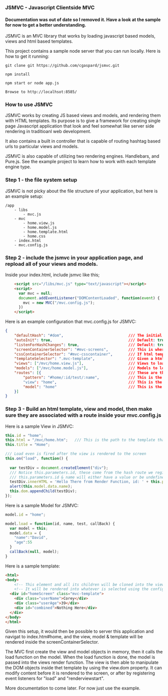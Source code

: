 ### JSMVC - Javascript Clientside MVC

#### Documentation was out of date so I removed it.  Have a look at the sample for now to get a better understanding.

JSMVC is an MVC library that works by loading javascript based models, views and html based templates.

This project contains a sample node server that you can run locally.  Here is how to get it running:

```
git clone git https://github.com/cgaspard/jsmvc.git

npm install

npm start or node app.js

Browse to http://localhsot:8585/
```

### How to use JSMVC

JSMVC works by creating JS based views and models, and rendering them with HTML templates.  Its purpose is to give a framework for creating single page Javascript application that look and feel somewhat like server side rendering in traditioanl web development.  

It also contains a built in controller that is capable of routing hashtag based urls to particular views and models.

JSMVC is also capable of utilizing two rendering engines.   Handlebars, and Pure.js.   See the example project to learn how to work with each template engine type.

### Step 1 - the file system setup

JSMVC is not picky about the file structure of your application, but here is an example setup:

```
/app
    - libs
        - mvc.js
    - mvc
        - home.view.js
        - home.model.js
        - home.template.html
        - home.css
    - index.html
    - mvc.config.js
```
### Step 2 - include the jsmvc in your application page, and repload all of your views and models.

Inside your index.html, include jsmvc like this;

```html
    <script src="/libs/mvc.js" type="text/javascript"></script>
    <script>
      var mvc = null;
      document.addEventListener("DOMContentLoaded", function(event) {
        mvc = new MVC("/mvc.config.js");
      })
    </script>
```

Here is an example configuration that mvc.config.js for JSMVC:

```json
{
    "defaultHash": "#dom",                             /// The initial route to load
    "autoInit": true,                                  /// Default: true, Tells MVC that you want it to preload views, models and templates into memory
    "listenForHashChanges": true,                      /// Default: true, MVC will liseten for hash changes in the URL and change the view / model that is associated in the routes.
    "screenContainerSelector": "#mvc-screens",         /// This is where MVC will display the rendered view / template
    "cssContainerSelector": "#mvc-csscontainer",       /// If html templates contain CSS tags, they will be loaded into the DOM inside this object
    "templateSelector": ".mvc-template",               /// Given a html page, this points to the content that will be put into the view
    "views": ["/mvc/home.view.js"],                    /// Views to load
    "models": ["/mvc/home.model.js"],                  /// Models to load
    "routes": [{                                       /// These are the routes the the controller will register
        "pattern": "#home/:id/test/:name",             /// This is the hash pattern that will cause the view to render, the :id & :name can be used in the view code.   See example below.
        "view": "home",                                /// This is the view ID that will be loaded
        "model": "home"                                /// This is the model ID that will be loaded
    }]
}
```

### Step 3 - Build an html template, view and model, then make sure they are associated with a route inside your mvc.config.js

Here is a sample View in JSMVC:

```javascript
this.id = "home";
this.html = "/mvc/home.htm";   /// This is the path to the template that this view will use.
this.title = "Home";

/// Load even is fired after the view is rendered to the screen
this.on("load", function() {
  
  var testDiv = document.createElement("div");
  /// Notice this.parameters.id, these come from the hash route we registered "#home/:id/test/:name"
  /// this.parameters.id & name will either have a value or be undefined.
  testDiv.innerHTML = 'Hello There from Render Function, id: ' + this.parameters.id + ' name:' + this.parameters.name;
  alert(this.model.data.name);
  this.dom.appendChild(testDiv);
});
```

Here is a sample Model for JSMVC:

```javascript
model.id = "home";

model.load = function(id, name, test, callBack) {
  var model = this;
  model.data = {
    "name":"David",
    "age":55
  }
  callBack(null, model);
}
```

Here is a sample template:

```html
<html>
<body>
    <!-- This element and all its children will be cloned into the view.dom property -->
    <!-- It will be rendered into whatever is selected using the configuration property screenContainerSelector -->
  <div id="homeScreen" class="mvc-template"> 
    <div class="userName">Corey</div>
    <div class="userAge">39</div>
    <div id="combined">Nothing Here</div>
  </div>
</body>
</html>

```

Given this setup, it would then be possible to server this application and navigat to index.htm#home, and the view, model & template will be rendered inside the screenContainerSelector.

The MVC first create the view and model objects in memory, then it calls the load function on the model.  When the load function is done, the model is passed into the views render function.   The view is then able to manipulate the DOM objects inside thet template by using the view.dom property.    It can modify content before it is rendered to the screen, or after by registering event listeners for "load" and "renderviewstart".

More documentation to come later.   For now just use the example.